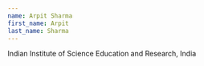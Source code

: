 ```yaml
---
name: Arpit Sharma
first_name: Arpit
last_name: Sharma
---
```


Indian Institute of Science Education and Research, India

